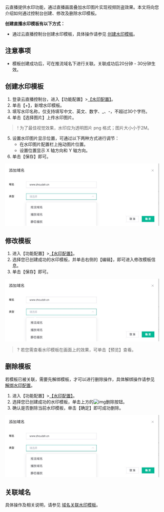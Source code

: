 云直播提供水印功能，通过直播画面叠加水印图片实现视频防盗效果。本文将向您介绍如何通过控制台创建、修改及删除水印模板。

**创建直播水印模板有以下方式：**
- 通过云直播控制台创建水印模板，具体操作请参见 [创建水印模板](#Watermark)。


## 注意事项
- 模板创建成功后，可在推流域名下进行关联。关联成功后20分钟 - 30分钟生效。


<span id="Watermark"></span>
## 创建水印模板

1. 登录云直播控制台，进入【功能配置】>[【水印配置】]()。
2. 单击【+】，新增水印模板。
3. 填写水印名称，仅支持填写中文、英文、数字、_、-，不超过30个字符。
4. 单击【选择图片】上传水印图片。
>! 为了最佳视觉效果，水印应为透明图片 png 格式；图片大小小于2M。
5. 设置水印图片显示位置，可通过以下两种方式进行调节：
	- 在水印图片配置栏上拖动图片位置。
	- 设置位置显示 X 轴方向和 Y 轴方向。
6. 单击【保存】即可。

![](https://github.com/zhoudshu/documents/blob/main/images/cloudlive/cloudlive_03.png)


## 修改模板

1. 进入【功能配置】>[【水印配置】]()。
2. 选择您已创建成功的水印模板，并单击右侧的【编辑】，即可进入修改模板信息。
3. 单击【保存】即可。

![](https://github.com/zhoudshu/documents/blob/main/images/cloudlive/cloudlive_03.png)

>? 若您需查看水印模板在画面上的效果，可单击【预览】查看。


## 删除模板
若模板已被关联，需要先解绑模板，才可以进行删除操作，具体解绑操作请参见 [解绑水印配置]()。
1. 进入【功能配置】>[【水印配置】]()。
2. 选择您已创建成功的水印模板，单击上方的![img]()删除按钮。
3. 确认是否删除当前水印模板，单击【确定】即可成功删除。

![](https://github.com/zhoudshu/documents/blob/main/images/cloudlive/cloudlive_03.png)

## 关联域名

具体操作及相关说明，请参见 [域名关联水印模板]()。

